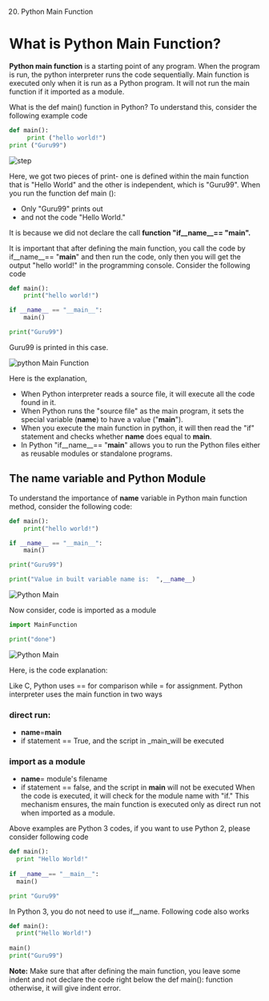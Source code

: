 020. Python Main Function

# What is Python Main Function?
**Python main function** is a starting point of any program. When the program is run, the python interpreter runs the code sequentially. Main function is executed only when it is run as a Python program. It will not run the main function if it imported as a module.

What is the def main() function in Python? To understand this, consider the following example code
```python
def main():
     print ("hello world!")
print ("Guru99")
```
![step](https://www.guru99.com/images/Pythonnew/Python4_1.png)

Here, we got two pieces of print- one is defined within the main function that is "Hello World" and the other is independent, which is "Guru99". When you run the function def main ():

- Only "Guru99" prints out
- and not the code "Hello World."

It is because we did not declare the call **function "if__name__== "__main__".**


It is important that after defining the main function, you call the code by if__name__== "__main__" and then run the code, only then you will get the output "hello world!" in the programming console. Consider the following code
```python
def main():
    print("hello world!")

if __name__ == "__main__":
    main()

print("Guru99")
```
Guru99 is printed in this case.

![python Main Function](https://www.guru99.com/images/Pythonnew/Python4_22.png)

Here is the explanation,

- When Python interpreter reads a source file, it will execute all the code found in it.
- When Python runs the "source file" as the main program, it sets the special variable (__name__) to have a value ("__main__").
- When you execute the main function in python, it will then read the "if" statement and checks whether __name__ does equal to __main__.
- In Python "if__name__== "__main__" allows you to run the Python files either as reusable modules or standalone programs.
## The __name__ variable and Python Module
To understand the importance of __name__ variable in Python main function method, consider the following code:
```python
def main():
    print("hello world!")

if __name__ == "__main__":
    main()

print("Guru99")

print("Value in built variable name is:  ",__name__)
```
![Python Main](https://www.guru99.com/images/2/python-main-function-new-03.png)

Now consider, code is imported as a module
```python
import MainFunction

print("done")
```
![Python Main ](https://www.guru99.com/images/2/python-main-function-new-04.png)

Here, is the code explanation:

Like C, Python uses == for comparison while = for assignment. Python interpreter uses the main function in two ways

### direct run:


- __name__=__main__
- if statement == True, and the script in _main_will be executed

### import as a module

- __name__= module's filename
- if statement == false, and the script in __main__ will not be executed
When the code is executed, it will check for the module name with "if." This mechanism ensures, the main function is executed only as direct run not when imported as a module.

Above examples are Python 3 codes, if you want to use Python 2, please consider following code
```python
def main():
  print "Hello World!"
  
if __name__== "__main__":
  main()

print "Guru99"
```
In Python 3, you do not need to use if__name. Following code also works
```python
def main():
  print("Hello World!")
  
main()
print("Guru99")
```
**Note:** Make sure that after defining the main function, you leave some indent and not declare the code right below the def main(): function otherwise, it will give indent error.

